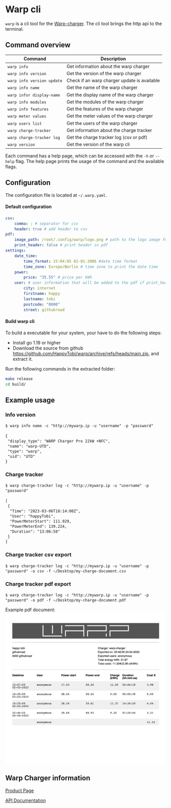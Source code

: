 # Warp cli

`warp` is a cli tool for the [Warp-charger](https://www.warp-charger.com).
The cli tool brings the http api to the terminal.


## Command overview
| Command | Description |
| --- | --- |
| `warp info` | Get information about the warp charger |
| `warp info version` | Get the version of the warp charger |
| `warp info version update` | Check if an warp charger update is available |
| `warp info name` | Get the name of the warp charger |
| `warp infor display-name` | Get the display name of the warp charger |
| `warp info modules` | Get the modules of the warp charger |
| `warp info features` | Get the features of the warp charger |
| `warp meter values` | Get the meter values of the warp charger |
| `warp users list` | Get the users of the warp charger |
| `warp charge-tracker` | Get information about the charge tracker |
| `warp charge-tracker log` | Get the charge tracker log (csv or pdf) |
| `warp version` | Get the version of the warp cli |

Each command has a help page, which can be accessed with the `-h` or `--help` flag.
The help page prints the usage of the command and the available flags.

## Configuration
The configuration file is located at `~/.warp.yaml`.

#### Default configuration
```yaml
csv:
    comma: ; # separator for csv
    header: true # add header to csv
pdf:
    image_path: /root/.config/warp/logo.png # path to the logo image for the pdf
    print_header: false # print header in pdf
settings:
    date_time:
        time_format: 15:04:05 02-01-2006 #date time format
        time_zone: Europe/Berlin # time zone to print the date time
    power:
        price: "35.55" # price per kWh
    user: # user information that will be added to the pdf if print_header is true
        city: internet
        firstname: happy
        lastname: tobi
        postcode: "0000"
        street: githubroad
```

#### Build warp cli

To build a executable for your system, your have to do the following steps:
- Install go 1.19 or higher
- Download the source from github https://github.com/HappyTobi/warp/archive/refs/heads/main.zip,
and extract it.

Run the following commands in the extracted folder:
```bash
make release
cd build/
```

## Example usage

### Info version
```console
$ warp info name -c "http://mywarp.ip -u "username" -p "password"

{
 "display_type": "WARP Charger Pro 22kW +NFC",
 "name": "warp-UTD",
 "type": "warp",
 "uid": "UTD"
}
```

### Charge tracker
```console
$ warp charge-tracker log -c "http://mywarp.ip -u "username" -p "password"

[
 {
  "Time": "2023-03-06T18:14:00Z",
  "User": "happyTobi",
  "PowerMeterStart": 111.929,
  "PowerMeterEnd": 139.224,
  "Duration": "13:06:58"
 }
]
```

### Charge tracker csv export
```console
$ warp charge-tracker log -c "http://mywarp.ip -u "username" -p "password" -o csv -f ~/Desktop/my-charge-document.csv
```

### Charge tracker pdf export
```console
$ warp charge-tracker log -c "http://mywarp.ip -u "username" -p "password" -o pdf -f ~/Desktop/my-charge-document.pdf
```

Example pdf document:
![Example pdf document](doc/charge-pdf-example.png)


## Warp Charger information

[Product Page](https://www.warp-charger.com)

[API Documentation](https://www.warp-charger.com/api.html)